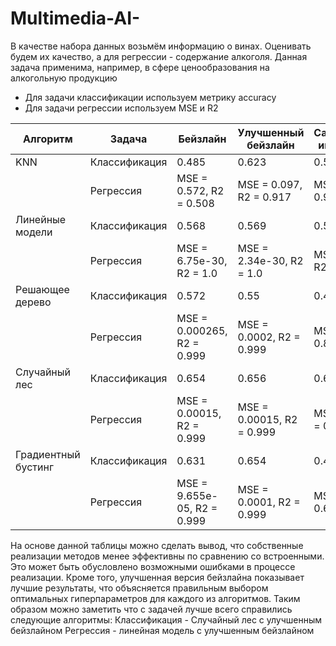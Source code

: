 # Multimedia-AI-

В качестве набора данных возьмём информацию о винах. Оценивать будем их качество, а для регрессии - содержание алкоголя. Данная задача применима, например, в сфере ценообразования на алкогольную продукцию

* Для задачи классификации используем метрику accuracy
* Для задачи регрессии используем MSE и R2
  
| Алгоритм | Задача | Бейзлайн | Улучшенный бейзлайн | Самостоятельная имплементация |
| - | - | - | -- | -- |
| KNN | Классификация | 0.485 | 0.623 | 0.571 |
| | Регрессия | MSE = 0.572, R2 = 0.508 | MSE = 0.097, R2 = 0.917 | MSE = 0.093, R2 = 0.919 |
| Линейные модели | Классификация |0.568 | 0.569 | 0.5645 |
| | Регрессия | MSE = 6.75e-30, R2 = 1.0 | MSE = 2.34e-30, R2 = 1.0 | MSE = 2.35e-30, R2 = 1.0|
| Решающее дерево | Классификация | 0.572 | 0.55 | 0.406 |
| | Регрессия | MSE = 0.000265, R2 = 0.999 | MSE = 0.0002, R2 = 0.999 | MSE = 0.209, R2 = 0.819 |
| Случайный лес | Классификация | 0.654 | 0.656 | 0.641 |
| | Регрессия | MSE = 0.00015, R2 = 0.999 | MSE = 0.00015, R2 = 0.999 | MSE = 0.0002, R2 = 0.999 |
| Градиентный бустинг | Классификация | 0.631 | 0.654 | 0.416 |
| | Регрессия | MSE = 9.655e-05, R2 = 0.999 | MSE = 0.0001, R2 = 0.999 | MSE = 0.423, R2 = 0.636 |

На основе данной таблицы можно сделать вывод, что собственные реализации методов менее эффективны по сравнению со встроенными. Это может быть обусловлено возможными ошибками в процессе реализации. Кроме того, улучшенная версия бейзлайна показывает лучшие результаты, что объясняется правильным выбором оптимальных гиперпараметров для каждого из алгоритмов.
Таким образом можно заметить что с задачей лучше всего справились следующие алгоритмы:
Классификация - Случайный лес с улучшенным бейзлайном
Регрессия - линейная модель с улучшенным бейзлайном
